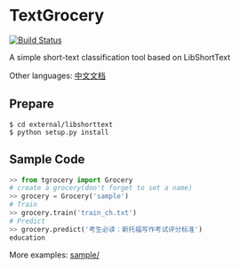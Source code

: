 TextGrocery
===========

[![Build Status](https://travis-ci.org/2shou/TextGrocery.svg?branch=master)](https://travis-ci.org/2shou/TextGrocery)

A simple short-text classification tool based on LibShortText

Other languages: [中文文档](README_CN.md)

Prepare
-------

    $ cd external/libshorttext
    $ python setup.py install

Sample Code
-----------

```python
>> from tgrocery import Grocery
# create a grocery(don't forget to set a name)
>> grocery = Grocery('sample')
# Train
>> grocery.train('train_ch.txt')
# Predict
>> grocery.predict('考生必读：新托福写作考试评分标准')
education
```

More examples: [sample/](sample/)
